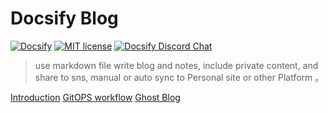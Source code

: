 

# Docsify Blog
[![Docsify](https://img.shields.io/npm/v/docsify?label=docsify)](https://docsify.js.org/)
[![MIT license](https://img.shields.io/badge/License-MIT-blue.svg)](https://github.com/hibbitts-design/docsify-open-course-starter-kit/blob/main/LICENSE)
<a href="https://discord.gg/zT8eS8ZG">
    <img src="https://img.shields.io/badge/chat-on%20discord-7289DA.svg" alt="Docsify Discord Chat" />
</a>
> use markdown file write blog and notes, include private content, and share to sns, manual or auto sync to Personal site or other Platform 。


[Introduction](index.md)
[GitOPS workflow](content/GitOPSworkflow.md)
[Ghost Blog]()
